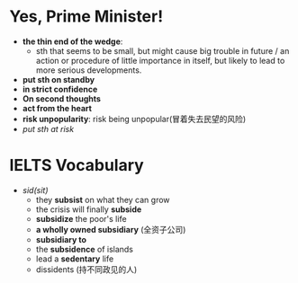 # Yes, Prime Minister!
- **the thin end of the wedge**:
    - sth that seems to be small, but might cause big trouble in future / an action or procedure of little importance in itself, but likely to lead to more serious developments.
- **put sth on standby**
- **in strict confidence**
- **On second thoughts**
- **act from the heart**
- **risk unpopularity**: risk being unpopular(冒着失去民望的风险)
- *put sth at risk*


# IELTS Vocabulary
- *sid(sit)*
    - they **subsist** on what they can grow
    - the crisis will finally **subside**
    - **subsidize** the poor's life
    - **a wholly owned subsidiary** (全资子公司)
    - **subsidiary to** 
    - the **subsidence** of islands
    - lead a **sedentary** life
    - dissidents (持不同政见的人)
    